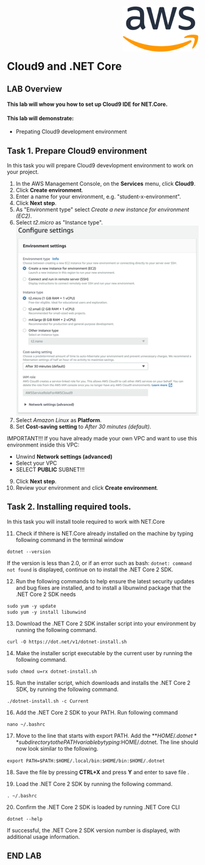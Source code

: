 <img src="../../img/logo.png" alt="Chmurowisko logo" width="200" align="right">
<br><br>
<br><br>
<br><br>

# Cloud9 and .NET Core

## LAB Overview

#### This lab will whow you how to set up Cloud9 IDE for NET.Core.

#### This lab will demonstrate:
 * Prepating Cloud9 development environment

## Task 1. Prepare Cloud9 environment

In this task you will prepare Cloud9 devevlopment environment to work on your project.

1. In the AWS Management Console, on the **Services** menu, click **Cloud9**.
2. Click **Create environment**.
3. Enter a name for your environment, e.g. "student-x-environment".
4. Click **Next step**.
5. As "Environment type" select *Create a new instance for environment (EC2)*.
6. Select *t2.micro* as "Instance type".
![Cloud9](img/cloud9_settings.png)
7. Select *Amazon Linux* as **Platform**.
8. Set **Cost-saving setting** to *After 30 minutes (default)*.


IMPORTANT!!!
If you have already made your own VPC and want to use this environment inside this VPC:
* Unwind **Network settings (advanced)**
* Select your VPC
* SELECT **PUBLIC** SUBNET!!!

9. Click **Next step**.
10. Review your environment and click **Create environment**.

## Task 2. Installing required tools.

In this task you will install toole required to work with NET.Core

11. Check if thhere is NET.Core already installed on the machine by typing following command in the terminal window

```
dotnet --version
```

If the version is less than 2.0, or if an error such as bash: ``dotnet: command not found`` is displayed, continue on to install the .NET Core 2 SDK.

12. Run the following commands to help ensure the latest security updates and bug fixes are installed, and to install a libunwind package that the .NET Core 2 SDK needs
```
sudo yum -y update
sudo yum -y install libunwind
```

13. Download the .NET Core 2 SDK installer script into your environment by running the following command.
```
curl -O https://dot.net/v1/dotnet-install.sh
```
14. Make the installer script executable by the current user by running the following command.
```
sudo chmod u=rx dotnet-install.sh
```
15. Run the installer script, which downloads and installs the .NET Core 2 SDK, by running the following command.
```
./dotnet-install.sh -c Current
```

16. Add the .NET Core 2 SDK to your PATH. Run following command
```
nano ~/.bashrc
```
17. Move to the line that starts with export PATH. Add the **$HOME/.dotnet** subdirectory to the PATH variable by typing :$HOME/.dotnet. The line should now look similar to the following.

``
export PATH=$PATH:$HOME/.local/bin:$HOME/bin:$HOME/.dotnet
``

18. Save the file by pressing **CTRL+X** and press **Y** and enter to save file .

19. Load the .NET Core 2 SDK by running the following command.
```
. ~/.bashrc
```

20. Confirm the .NET Core 2 SDK is loaded by running .NET Core CLI
```
dotnet --help
```
If successful, the .NET Core 2 SDK version number is displayed, with additional usage information.


## END LAB

<br><br>
